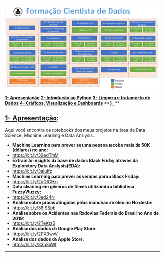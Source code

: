 <p align='center'> <p>
<img src="https://github.com/tjoelc/Forma-o-Cientista-de-Dados---Prof.-Fernando-Amaral/blob/main/Sem%20t%C3%ADtulo.png" alt="Formação CIentista de Dados">

**[1- Apresentação](url)**
**[2- Introdução ao Python](url)**
**[3- Limpeza e tratamento de Dados](url)**
**[4- Gráficos, Visualização e Dashboards](url)**
**[5- ](url) **

## [1- Apresentação](url):
Aqui você encontra os notebooks dos meus projetos na área de Data Science, Machine Learning e Data Analysis. 

* **Machine Learning para prever se uma pessoa recebe mais de 50K (dólares) no ano:**
*   https://bit.ly/39edTmM
* **Extraindo insights da base de dados Black Friday através da Exploratory Data Analysis(EDA):**
*   https://bit.ly/3aluIfz
* **Machine Learning para prever as vendas para a Black Friday:**
*   https://bit.ly/2uQIGHm
* **Data cleaning em gêneros de filmes utilizando a biblioteca FuzzyWuzzy:**
*   https://bit.ly/3ad24NI
* **Análise sobre praias atingidas pelas manchas de óleo no Nordeste:**
*   https://bit.ly/38jSSpb
* **Análise sobre os Acidentes nas Rodovias Federais do Brasil no Ano de 2019:**
*   https://bit.ly/2TeKtz5
* **Análise dos dados da Google Play Store:**
*   https://bit.ly/2PX3wvV
* **Análise dos dados da Apple Store:**
*   https://bit.ly/33h3aWf
---
